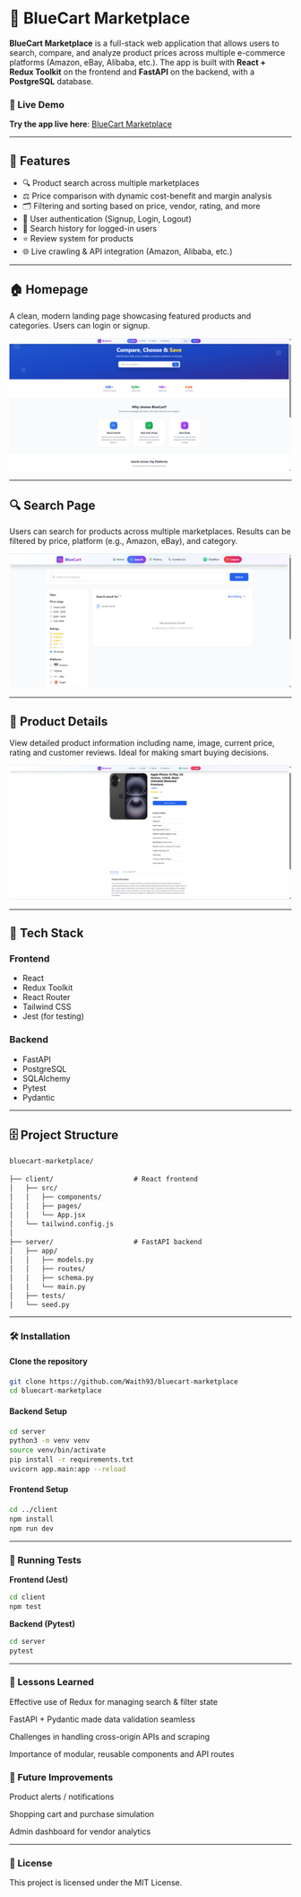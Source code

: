 # 🛒 BlueCart Marketplace

**BlueCart Marketplace** is a full-stack web application that allows users to search, compare, and analyze product prices across multiple e-commerce platforms (Amazon, eBay, Alibaba, etc.). The app is built with **React + Redux Toolkit** on the frontend and **FastAPI** on the backend, with a **PostgreSQL** database.

### 🚀 Live Demo 

**Try the app live here**: [BlueCart Marketplace](https://bluecart-marketplace-frontend.onrender.com)

---

## 🚀 Features

- 🔍 Product search across multiple marketplaces  
- ⚖️ Price comparison with dynamic cost-benefit and margin analysis  
- 🗂 Filtering and sorting based on price, vendor, rating, and more  
- 💾 User authentication (Signup, Login, Logout)  
- 📝 Search history for logged-in users  
- ⭐ Review system for products  
- 🌐 Live crawling & API integration (Amazon, Alibaba, etc.)

---

## 🏠 Homepage
A clean, modern landing page showcasing featured products and categories. Users can login or signup.

![Homepage Screenshot](./client/assets/homepage.PNG)

---

## 🔍 Search Page

Users can search for products across multiple marketplaces. Results can be filtered by price, platform (e.g., Amazon, eBay), and category.

![Searchpage Screenshot](./client/assets/search.PNG)

---

## 📄 Product Details

View detailed product information including name, image, current price, rating and customer reviews. Ideal for making smart buying decisions.

![Productpage Screenshot](./client/assets/product.PNG)

---

## 🧱 Tech Stack

### Frontend

- React  
- Redux Toolkit  
- React Router  
- Tailwind CSS  
- Jest (for testing)

### Backend

- FastAPI  
- PostgreSQL  
- SQLAlchemy  
- Pytest  
- Pydantic

---

## 🗄️ Project Structure

```
bluecart-marketplace/

├── client/                    # React frontend
│   ├── src/
│   │   ├── components/
│   │   ├── pages/
│   │   └── App.jsx
│   └── tailwind.config.js
│
├── server/                    # FastAPI backend
│   ├── app/
│   │   ├── models.py
│   │   ├── routes/
│   │   ├── schema.py
│   │   └── main.py
│   ├── tests/
│   └── seed.py
```
---

### 🛠️ Installation

#### Clone the repository
```bash
git clone https://github.com/Waith93/bluecart-marketplace
cd bluecart-marketplace
```

#### Backend Setup
```bash
cd server
python3 -m venv venv
source venv/bin/activate
pip install -r requirements.txt
uvicorn app.main:app --reload
```

#### Frontend Setup
```bash
cd ../client
npm install
npm run dev
```

---

### 🧪 Running Tests

**Frontend (Jest)**  
```bash
cd client
npm test
```

**Backend (Pytest)**  
```bash
cd server
pytest
```

---

### 🧠 Lessons Learned
Effective use of Redux for managing search & filter state

FastAPI + Pydantic made data validation seamless

Challenges in handling cross-origin APIs and scraping

Importance of modular, reusable components and API routes

### 📌 Future Improvements
Product alerts / notifications

Shopping cart and purchase simulation

Admin dashboard for vendor analytics

---

### 📄 License
This project is licensed under the MIT License.